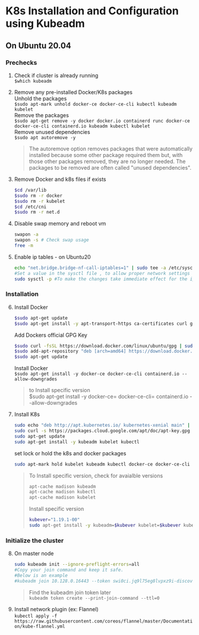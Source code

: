 # K8s Installation and Configuration using Kubeadm

## On Ubuntu 20.04
### Prechecks
1. Check if cluster is already running  
   `$which kubeadm`
2. Remove any pre-installed Docker/K8s packages  
   Unhold the packages  
   `$sudo apt-mark unhold docker-ce docker-ce-cli kubectl kubeadm kubelet`  
   Remove the packages  
   `$sudo apt-get remove -y docker docker.io containerd runc docker-ce docker-ce-cli containerd.io kubeadm kubectl kubelet`  
   Remove unused dependencies  
   `$sudo apt autoremove -y`  
   
   > The autoremove option removes packages that were automatically installed because some other package required them but, with those other packages removed, they are no longer needed.
     The packages to be removed are often called "unused dependencies".
3. Remove Docker and k8s files if exists
   ```sh
   $cd /var/lib 
   $sudo rm -r docker  
   $sudo rm -r kubelet
   $cd /etc/cni
   $sudo rm -r net.d
   ```
4. Disable swap memory and reboot vm
   ```sh
   swapon -a
   swapon -s # Check swap usage
   free -m
   ```
5. Enable ip tables - on Ubuntu20
   ```sh
   echo "net.bridge.bridge-nf-call-iptables=1" | sudo tee -a /etc/sysctl.conf  
   #Set a value in the sysctl file , to allow proper network settings for Kubernetes on all the servers.
   sudo sysctl -p #To make the changes take immediate effect for the iptables
   ```
### Installation
6. Install Docker  
   ```sh
   $sudo apt-get update
   $sudo apt-get install -y apt-transport-https ca-certificates curl gnupg-agent software-properties-common
   ```
   Add Dockers official GPG Key
   ```sh
   $sudo curl -fsSL https://download.docker.com/linux/ubuntu/gpg | sudo apt-key add -
   $sudo add-apt-repository "deb [arch=amd64] https://download.docker.com/linux/ubuntu $(lsb_release -cs) stable"
   $sudo apt-get update
   ```
   Install Docker  
   `$sudo apt-get install -y docker-ce docker-ce-cli containerd.io --allow-downgrades`
   
   > to Install specific version  
   > $sudo apt-get install -y docker-ce=<DocerVersion> docker-ce-cli=<DocerVersion> containerd.io --allow-downgrades

7. Install K8s 
   ```sh
   sudo echo "deb http://apt.kubernetes.io/ kubernetes-xenial main" | sudo tee /etc/apt/sources.list.d/kubernetes.list  
   sudo curl -s https://packages.cloud.google.com/apt/doc/apt-key.gpg | sudo apt-key add -  
   sudo apt-get update  
   sudo apt-get install -y kubeadm kubelet kubectl
   ```
   set lock or hold the k8s and docker packages
   ```sh
   sudo apt-mark hold kubelet kubeadm kubectl docker-ce docker-ce-cli
   ```
   > To Install specific version, check for avaialble versions  
   > ```sh
   > apt-cache madison kubeadm    
   > apt-cache madison kubectl  
   > apt-cache madison kubelet 
   > ```
   > Install specific version
   > ```sh
   > kubever="1.19.1-00"  
   > sudo apt-get install -y kubeadm=$kubever kubelet=$kubever kubectl=$kubever
   > ```
### Initialize the cluster
8. On master node
   ```sh
   sudo kubeadm init --ignore-preflight-errors=all  
   #Copy your join command and keep it safe.
   #Below is an example
   #kubeadm join 10.128.0.16443 --token swi0ci.jq9l75eg8lvpxz9i-discovery-token-ca-cert-hash sha256:2c3cdfa898334b0dfc0f73bbccb998d03f61252ee50f0405c85ba735ff90b5e2
   ```
   > Find the kubeadm join token later  
   > `kubeadm token create --print-join-command --ttl=0`
9. Install network plugin (ex: Flannel)  
   `kubectl apply -f https://raw.githubusercontent.com/coreos/flannel/master/Documentation/kube-flannel.yml`
